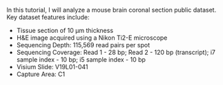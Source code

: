 In this tutorial, I will analyze a mouse brain coronal section public dataset.
Key dataset features include:

- Tissue section of 10 µm thickness
- H&E image acquired using a Nikon Ti2-E microscope
- Sequencing Depth: 115,569 read pairs per spot
- Sequencing Coverage: Read 1 - 28 bp; Read 2 - 120 bp (transcript); i7 sample index - 10 bp; i5 sample index - 10 bp
- Visium Slide: V19L01-041
- Capture Area: C1
